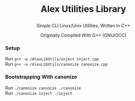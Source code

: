 # <p align="center"> Alex Utilities Library 
<p align="center"> Simple CLI Linux/Unix Utilities, Written In C++ 
<p align="center"> Originally Compiled With G++ (GNU/GCC) 

### Setup  
Run `g++ -o /AlexLibUtils/inject inject.cpp` <br>
Run `g++ -o /AlexLibUtils/canonize canonize.cpp`

### Bootstrapping With canonize 
Run `./canonize canonize ./canonize` <br>
Run `./canonize inject ./inject`
